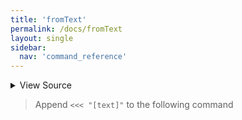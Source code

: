 ```yaml
---
title: 'fromText'
permalink: /docs/fromText
layout: single
sidebar:
  nav: 'command_reference'
---
```




<details>
  <summary>View Source</summary>

{% highlight sh %}

local string="$1"
shift

local command="$1"
shift

!fn --shellpen-private writeDSL $command "$@"

# Chomp the newline and replace it with ' <<< "string"newline'
__SHELLPEN_SOURCES_TEXTS[$SHELLPEN_PEN_INDEX]="${__SHELLPEN_SOURCES_TEXTS[$SHELLPEN_PEN_INDEX]/%$NEWLINE/ <<< \"$string\"$NEWLINE}"
{% endhighlight %}

</details>



> Append `<<< "[text]"` to the following command







